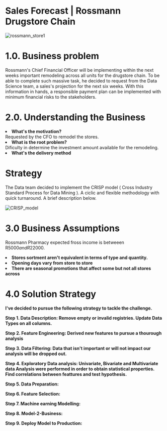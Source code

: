 # Sales Forecast | Rossmann Drugstore Chain

![rossmann_store1](https://user-images.githubusercontent.com/30410050/185254615-515bffcc-43d4-4831-a58d-ed1d895c1307.jpg)




# 1.0. Business problem

Rossmann's Chief Financial Officer will be implementing within the next weeks important remodeling across all units for the drugstore chain. 
To be able to complete such massive task, he decided to request from the Data Science team, a sales's projection for the next six weeks. With this information in hands, a responsible payment plan can be implemented with minimum financial risks to the stakeholders.  

# 2.0. Understanding the Business

<li><strong>What's the motivation?</strong></li> Requested by the CFO to remodel the stores.

<li><strong> What is the root problem?</strong></li> Dificulty in determine the investment amount available for the remodeling.

<li><strong>What's the delivery method</strong></li> 
 



# Strategy

The Data team decided to implement the CRISP model ( Cross Industry Standard Process for Data Mining ). A ciclic and flexible methodology with quick turnaround.
A brief description below.


![CRISP_model](https://user-images.githubusercontent.com/30410050/185259805-bfa281c7-430a-4ec4-a50e-040f5563aa6d.png)

# 3.0 Business Assumptions

Rossmann Pharmacy expected fross income is betweeen R$5000 and R$22000. 

<li><strong>Stores sortment aren't equivalent in terms of type and quantity.</strong></li> 
<li><strong>Opening days vary from store to store</li> 
<li><strong>There are seasonal promotions that affect some but not all stores across</li> 


# 4.0 Solution Strategy

I've decided to pursue the following strategy to tackle the challenge.
 
 <strong>Step 1. Data Description: </strong>Remove empty or invalid registries. Update Data Types on all columns.

 <strong>Step 2. Feature Engineering: </strong> Derived new features to pursue a thourough analysis

 <strong>Step 3. Data Filtering: </strong> Data that isn't important or will not impact our analysis will be dropped out. 

 <strong>Step 4. Exploratory Data analysis: </strong> Univariate, Bivariate and Multivariate data Analysis were performed in order to obtain statistical properties. Find correlations between feattures and test hypothesis. 
 
 <strong>Step 5. Data Preparation: </strong> 
 
 <strong>Step 6. Feature Selection: </strong>
 
 <strong>Step 7. Machine earning Modelling: </strong>
 
 <strong>Step 8. Model-2-Business: </strong>
 
 <strong>Step 9. Deploy Model to Production: </strong>
